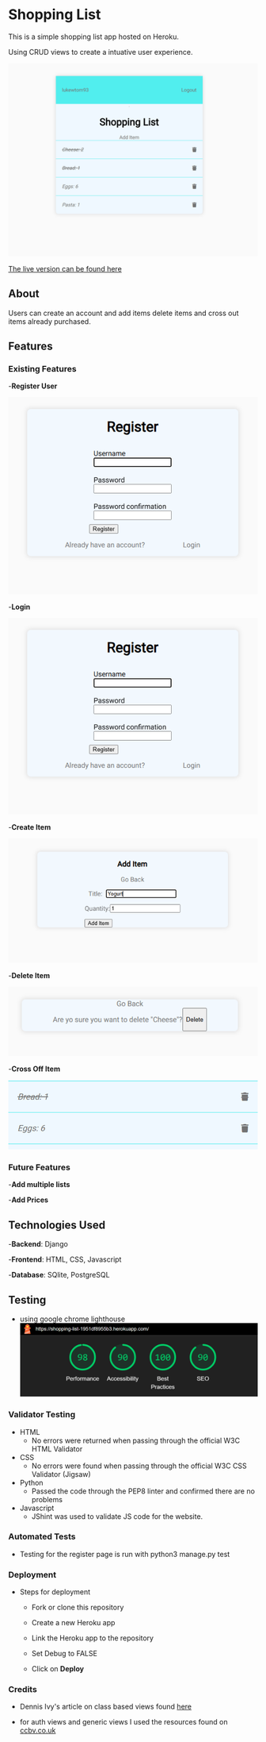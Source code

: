 # Shopping List

This is a simple shopping list app hosted on Heroku.

Using CRUD views to create a intuative user experience.

![Mockup](static/images/shopping-list-main.png)

[The live version can be found here](https://shopping-list-1951df8955b3.herokuapp.com/)

## About

Users can create an account and add items delete items and cross out items already purchased.

## Features

### Existing Features

-__Register User__

![Register page](static/images/register-form.png)

-__Login__

![login page](static/images/register-form.png)

-__Create Item__

![Create item](static/images/add-item.png)

-__Delete Item__

![Delete item](static/images/delete-item.png)

-__Cross Off Item__

![Crossed off item](static/images/item-list-complete-example.png)

### Future Features

-__Add multiple lists__

-__Add Prices__

## Technologies Used

-__Backend__: Django

-__Frontend__: HTML, CSS, Javascript

-__Database__: SQlite, PostgreSQL

## Testing

- using google chrome lighthouse 
![lighthouse](static/images/lighthouse-performance.png)

### Validator Testing

- HTML
  - No errors were returned when passing through the official W3C HTML Validator
- CSS
  - No errors were found when passing through the official W3C CSS Validator (Jigsaw)
- Python
  - Passed the code through the PEP8 linter and confirmed there are no problems
- Javascript
  - JShint was used to validate JS code for the website.

### Automated Tests

- Testing for the register page is run with python3 manage.py test

### Deployment

- Steps for deployment

    - Fork or clone this repository

    - Create a new Heroku app

    - Link the Heroku app to the repository

    - Set Debug to FALSE

    - Click on __Deploy__

### Credits

- Dennis Ivy's article on class based views found [here](https://dennisivy.com/django-class-based-views)

- for auth views and generic views I used the resources found on [ccbv.co.uk](https://ccbv.co.uk/)